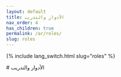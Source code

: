 ```yaml
---
layout: default
title: الأدوار والتدريب
nav_order: 4
has_children: true
permalink: /ar/roles/
slug: roles
---
```

{% include lang_switch.html slug="roles" %}
<div dir=""rtl"" lang=""ar"" markdown=""1"">
# الأدوار والتدريب
</div>